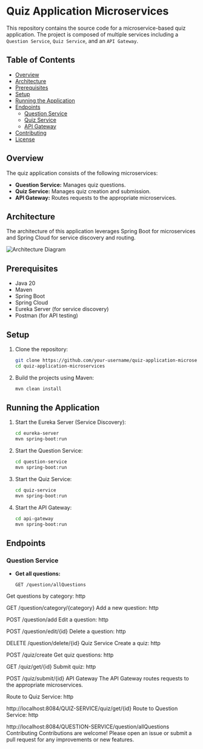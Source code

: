 # Quiz Application Microservices

This repository contains the source code for a microservice-based quiz application. The project is composed of multiple services including a `Question Service`, `Quiz Service`, and an `API Gateway`.

## Table of Contents
- [Overview](#overview)
- [Architecture](#architecture)
- [Prerequisites](#prerequisites)
- [Setup](#setup)
- [Running the Application](#running-the-application)
- [Endpoints](#endpoints)
  - [Question Service](#question-service)
  - [Quiz Service](#quiz-service)
  - [API Gateway](#api-gateway)
- [Contributing](#contributing)
- [License](#license)

## Overview
The quiz application consists of the following microservices:
- **Question Service:** Manages quiz questions.
- **Quiz Service:** Manages quiz creation and submission.
- **API Gateway:** Routes requests to the appropriate microservices.

## Architecture
The architecture of this application leverages Spring Boot for microservices and Spring Cloud for service discovery and routing.

![Architecture Diagram](path_to_architecture_diagram.png)

## Prerequisites
- Java 20
- Maven
- Spring Boot
- Spring Cloud
- Eureka Server (for service discovery)
- Postman (for API testing)

## Setup
1. Clone the repository:
    ```bash
    git clone https://github.com/your-username/quiz-application-microservices.git
    cd quiz-application-microservices
    ```

2. Build the projects using Maven:
    ```bash
    mvn clean install
    ```

## Running the Application
1. Start the Eureka Server (Service Discovery):
    ```bash
    cd eureka-server
    mvn spring-boot:run
    ```

2. Start the Question Service:
    ```bash
    cd question-service
    mvn spring-boot:run
    ```

3. Start the Quiz Service:
    ```bash
    cd quiz-service
    mvn spring-boot:run
    ```

4. Start the API Gateway:
    ```bash
    cd api-gateway
    mvn spring-boot:run
    ```

## Endpoints
### Question Service
- **Get all questions:**
  ```http
  GET /question/allQuestions
Get questions by category:
http

GET /question/category/{category}
Add a new question:
http

POST /question/add
Edit a question:
http

POST /question/edit/{id}
Delete a question:
http

DELETE /question/delete/{id}
Quiz Service
Create a quiz:
http

POST /quiz/create
Get quiz questions:
http

GET /quiz/get/{id}
Submit quiz:
http

POST /quiz/submit/{id}
API Gateway
The API Gateway routes requests to the appropriate microservices.

Route to Quiz Service:
http

http://localhost:8084/QUIZ-SERVICE/quiz/get/{id}
Route to Question Service:
http

http://localhost:8084/QUESTION-SERVICE/question/allQuestions
Contributing
Contributions are welcome! Please open an issue or submit a pull request for any improvements or new features.
